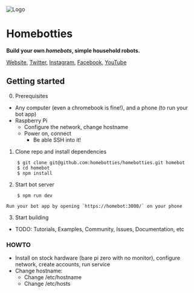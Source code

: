 ![Logo](https://homebotties.com/logo.svg)

# Homebotties

**Build your own <i>homebots</i>, simple household robots.**

[Website](https://homebotties.com/), [Twitter](https://twitter.com/homebotties), [Instagram](https://instagram.com/homebotties/), [Facebook](https://facebook.com/homebotties), [YouTube](https://www.youtube.com/channel/UCmTGsdhKbpU611IhIpgNQ_w)

## Getting started 

0. Prerequisites

  - Any computer (even a chromebook is fine!), and a phone (to run your bot app)
  - Raspberry Pi 
    - Configure the network, change hostname
    - Power on, connect
      - Be able SSH into it!

1. Clone repo and install dependencies

```
    $ git clone git@github.com:homebotties/homebotties.git homebot
    $ cd homebot
    $ npm install
```

2. Start bot server
```
    $ npm run dev
```

    Run your bot app by opening `https://homebot:3000/` on your phone

3. Start building

  - TODO: Tutorials, Examples, Community, Issues, Documentation, etc


### HOWTO

- Install on stock hardware (bare pi zero with no monitor), configure network, create accounts, run service
- Change hostname:
  - Change /etc/hostname
  - Change /etc/hosts

